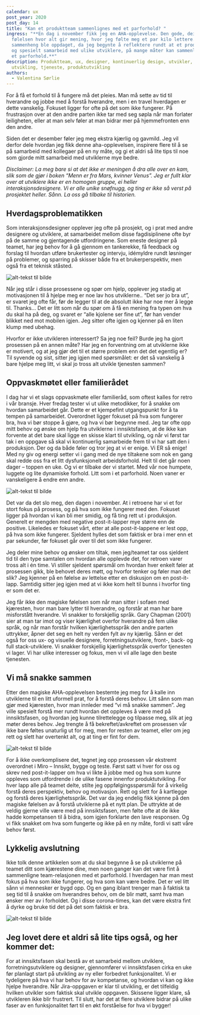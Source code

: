 ```yaml
---
calendar: ux
post_year: 2020
post_day: 14
title: "Kan et produktteam sammenlignes med et parforhold? "
ingress: "**En dag i november fikk jeg en AHA-opplevelse. Den gode, deilige
  følelsen hvor alt gir mening, hvor jeg følte meg et par kilo lettere. En ny
  sammenheng ble oppdaget, da jeg begynte å reflektere rundt at et produktteam,
  og spesielt samarbeid med ulike utviklere, på mange måter kan sammenlignes med
  et parforhold.**"
description: Produktteam, ux, designer, kontinuerlig design, utvikler,
  utvikling, tjeneste, produktutvikling
authors:
  - Valentina Sørlie
---
```

For å få et forhold til å fungere må det pleies. Man må sette av tid til hverandre og jobbe med å forstå hverandre, men i en travel hverdagen er dette vanskelig. Fokuset ligger for ofte på det som ikke fungerer. På frustrasjon over at den andre parten ikke tar med seg søpla når man forlater leiligheten, eller at man selv føler at man bidrar mer på hjemmefronten enn den andre. 



Siden det er desember føler jeg meg ekstra kjærlig og gavmild. Jeg vil derfor dele hvordan jeg fikk denne aha-opplevelsen, inspirere flere til å se på samarbeid med kollegaer på en ny måte, og gi et aldri så lite tips til noe som gjorde mitt samarbeid med utviklerne mye bedre. 



*Disclaimer: La meg bare si at det ikke er meningen å dra alle over en kam, slik som de gjør i boken “Menn er fra Mars, kvinner Venus”. Jeg er fullt klar over at utviklere ikke er en homogen gruppe, ei heller interaksjonsdesignere. Vi er alle unike snøfnugg, og ting er ikke så verst på prosjektet heller. Sånn. La oss gå tilbake til historien.*



## Hverdagsproblematikken

Som interaksjonsdesigner opplever jeg ofte på prosjekt, og i prat med andre designere og utviklere, at samarbeidet mellom disse fagdisiplinene ofte byr på de samme og gjentagende utfordringene. Som eneste designer på teamet, har jeg behov for å gå gjennom en tankerekke, få feedback og forslag til hvordan utføre brukertester og intervju, idémyldre rundt løsninger på problemer, og sparring på skisser både fra et brukerperspektiv, men også fra et teknisk ståsted. 


![alt-tekst til bilde](https://i.ibb.co/q9XhHCK/Perspektiver-som-krasjer.png)

Når jeg står i disse prosessene og spør om hjelp, opplever jeg stadig at motivasjonen til å hjelpe meg er noe lav hos utviklerne.. “Det ser jo bra ut”, er svaret jeg ofte får, før de legger til at de absolutt ikke har noe mer å legge til. Thanks... Det er litt som når du spør om å få en mening fra typen om hva du skal ha på deg, og svaret er “alle kjolene ser fine ut”, før han vender blikket ned mot mobilen igjen. Jeg sitter ofte igjen og kjenner på en liten klump med ubehag. 



Hvorfor er ikke utvikleren interessert? Sa jeg noe feil? Burde jeg ha gjort prosessen på en annen måte? Har jeg en forventning om at utviklerne ikke er motivert, og at jeg gjør det til et større problem enn det det egentlig er? Til syvende og sist, sitter jeg igjen med spørsmålet: er det så vanskelig å bare hjelpe meg litt, vi skal jo tross alt utvikle tjenesten sammen?


## Oppvaskmøtet eller familierådet

I dag har vi et slags oppvaskmøte eller familieråd, som oftest kalles for retro i vår bransje. Hver fredag tester vi ut ulike metodikker, for å snakke om hvordan samarbeidet går. Dette er et kjempefint utgangspunkt for å ta tempen på samarbeidet. Overordnet ligger fokuset på hva som fungerer bra, hva vi bør stoppe å gjøre, og hva vi bør begynne med. Jeg tar ofte opp mitt behov og ønske om hjelp fra utviklerne i innsiktsfasen, at de ikke kan forvente at det bare skal ligge en skisse klart til utvikling, og når vi først tar tak i en oppgave så skal vi kontinuerlig samarbeide frem til vi har satt den i produksjon. Der og da både føler og tror jeg at vi er enige. Vi ER så enige! Med ny giv og energi setter vi i gang med de nye tiltakene som nok en gang skal redde oss fra et litt dysfunksjonelt arbeidsforhold. Helt til det går noen dager – toppen en uke. Og vi er tilbake der vi startet. Med vår noe humpete, luggete og lite dynamiske forhold. Litt som i et parforhold. Noen vaner er vanskeligere å endre enn andre. 

![alt-tekst til bilde](https://i.ibb.co/M74PqZT/RETRO.png)

Det var da det slo meg, den dagen i november. At i retroene har vi et for stort fokus på prosess, og på hva som ikke fungerer med den. Fokuset ligger på hvordan vi kan bli mer smidig, og få ting rett ut i produksjon. Generelt er mengden med negative post-it-lapper mye større enn de positive. Likeledes er fokuset vårt, etter at alle post-it-lappene er lest opp, på hva som ikke fungerer. Sjeldent hylles det som faktisk er bra i mer enn et par sekunder, før fokuset går over til det som ikke fungerer. 



Jeg deler mine behov og ønsker om tiltak, men jeg/teamet tar oss sjeldent tid til den type samtalen om hvordan alle opplevde det, for retroen varer tross alt i én time. Vi stiller sjeldent spørsmål om hvordan hver enkelt føler at prosessen gikk, ble behovet deres møtt, og hvorfor tenker og føler man det slik? Jeg kjenner på en følelse av lettelse etter en diskusjon om en post-it-lapp. Samtidig sitter jeg igjen med at vi ikke kom helt til bunns i hvorfor ting er som det er. 



Jeg får ikke den magiske følelsen som når man sitter i sofaen med kjæresten, hvor man bare lytter til hverandre, og forstår at man har bare misforstått hverandre. Vi snakker to forskjellig språk. Gary Chapman (2001) sier at man tar imot og viser kjærlighet overfor hverandre på fem ulike språk, og når man forstår hvilken kjærlighetsspråk den andre parten uttrykker, åpner det seg en helt ny verden fylt av ny kjærlig. Sånn er det også for oss ux- og visuelle designere, forretningsutviklere, front-, back- og full stack-utviklere. Vi snakker forskjellig kjærlighetsspråk overfor tjenesten vi lager. Vi har ulike interesser og fokus, men vi vil alle lage den beste tjenesten. 



## Vi må snakke sammen 

Etter den magiske AHA-opplevelsen bestemte jeg meg for å kalle inn utviklerne til en litt uformell prat, for å forstå deres behov. Litt sånn som man gjør med kjæresten, hvor man innleder med “vi må snakke sammen”. Jeg ville spesielt forstå mer rundt hvordan det oppleves å være med på innsiktsfasen, og hvordan jeg kunne tilrettelegge og tilpasse meg, slik at jeg møter deres behov. Jeg trengte å få bekreftet/avkreftet om prosessen vår ikke bare føltes unaturlig ut for meg, men for resten av teamet, eller om jeg rett og slett har overtenkt alt, og at ting er fint for dem.

![alt-tekst til bilde](https://i.ibb.co/rxX3Kbm/Nyprosess.png)

For å ikke overkomplisere det, tegnet jeg opp prosessen vår ekstremt overordnet i Miro – Innsikt, bygge og teste. Først satt vi hver for oss og skrev ned post-it-lapper om hva vi likte å jobbe med og hva som kunne oppleves som utfordrende i de ulike fasene innenfor produktutvikling. For hver lapp alle på teamet delte, stilte jeg oppfølgingsspørsmål for å virkelig forstå deres perspektiv, behov og motivasjon. Rett og slett for å kartlegge og forstå deres kjærlighetsspråk. Det var da jeg endelig fikk kjenne på den magiske følelsen av å forstå utviklerne på et nytt plan. De uttrykte at de veldig gjerne ville være med på innsiktsfasen, men følte ofte at de ikke hadde kompetansen til å bidra, som igjen forklarte den lave responsen. Og vi fikk snakket om hva som fungerte og ikke på en ny måte, fordi vi satt våre behov først. 



## Lykkelig avslutning 

Ikke tolk denne artikkelen som at du skal begynne å se på utviklerne på teamet ditt som kjærestene dine, men noen ganger kan det være fint å sammenligne team-relasjonen med et parforhold. I hverdagen har man mest fokus på hva som ikke fungerer, og hva som kan være bedre. Det er vel litt sånn vi mennesker er bygd opp. Og en gang iblant trenger man å faktisk ta seg tid til å snakke om hverandres behov, om de blir møtt, samt hva man ønsker mer av i forholdet. Og i disse corona-times, kan det være ekstra fint å dyrke og bruke tid det på det som faktisk er bra. 

![alt-tekst til bilde](https://i.ibb.co/CmYXLnz/Perspektivene-m-tes.png)
 


## Jeg lovet dere et aldri så lite tips også, og her kommer det:

For at innsiktsfasen skal bestå av et samarbeid mellom utviklere, forretningsutviklere og designer, gjennomfører vi innsiktsfasen cirka en uke før planlagt start på utvikling av ny eller forbedret funksjonalitet. Vi er tydeligere på hva vi har behov for av kompetanse, og hvordan vi kan og ikke hjelpe hverandre. Når Jira-oppgaven er klar til utvikling, er det tilfeldig hvilken utvikler som faktisk skal utvikle oppgaven. Skissene ligger klare, så utvikleren ikke blir frustrert. Til slutt, har det at flere utviklere bidrar på ulike faser av en funksjonalitet ført til en økt forståelse for hva vi bygger!
